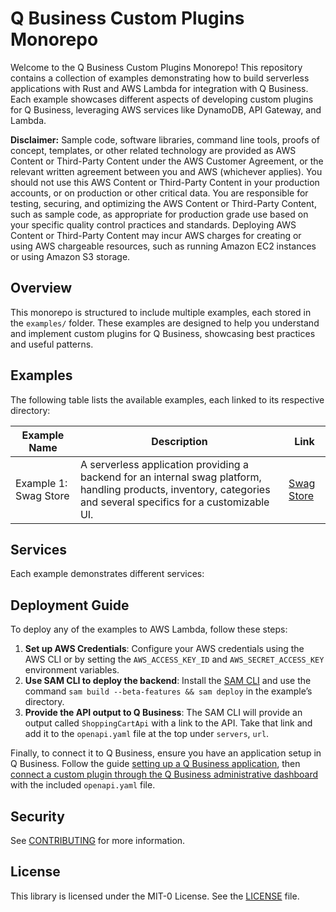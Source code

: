 # Q Business Custom Plugins Monorepo

Welcome to the Q Business Custom Plugins Monorepo! This repository contains a collection of examples demonstrating how to build serverless applications with Rust and AWS Lambda for integration with Q Business. Each example showcases different aspects of developing custom plugins for Q Business, leveraging AWS services like DynamoDB, API Gateway, and Lambda.

**Disclaimer:** Sample code, software libraries, command line tools, proofs of concept, templates,
or other related technology are provided as AWS Content or Third-Party Content under the AWS Customer Agreement,
or the relevant written agreement between you and AWS (whichever applies). You should not use this AWS Content or
Third-Party Content in your production accounts, or on production or other critical data. You are responsible for testing,
securing, and optimizing the AWS Content or Third-Party Content, such as sample code, as appropriate for production grade
use based on your specific quality control practices and standards. Deploying AWS Content or Third-Party Content may incur
AWS charges for creating or using AWS chargeable resources, such as running Amazon EC2 instances or using Amazon S3 storage.

## Overview

This monorepo is structured to include multiple examples, each stored in the `examples/` folder. These examples are designed to help you understand and implement custom plugins for Q Business, showcasing best practices and useful patterns.

## Examples

The following table lists the available examples, each linked to its respective directory:

| Example Name          | Description                                                                                                                                                       | Link                                |
| --------------------- | ----------------------------------------------------------------------------------------------------------------------------------------------------------------- | ----------------------------------- |
| Example 1: Swag Store | A serverless application providing a backend for an internal swag platform, handling products, inventory, categories and several specifics for a customizable UI. | [Swag Store](./examples/swag_store) |

## Services

Each example demonstrates different services:

## Deployment Guide

To deploy any of the examples to AWS Lambda, follow these steps:

1. **Set up AWS Credentials**: Configure your AWS credentials using the AWS CLI or by setting the `AWS_ACCESS_KEY_ID` and `AWS_SECRET_ACCESS_KEY` environment variables.
2. **Use SAM CLI to deploy the backend**: Install the [SAM CLI](https://docs.aws.amazon.com/serverless-application-model/latest/developerguide/install-sam-cli.html) and use the command `sam build --beta-features && sam deploy` in the example’s directory.
3. **Provide the API output to Q Business**: The SAM CLI will provide an output called `ShoppingCartApi` with a link to the API. Take that link and add it to the `openapi.yaml` file at the top under `servers`, `url`.

Finally, to connect it to Q Business, ensure you have an application setup in Q Business. Follow the guide [setting up a Q Business application](https://docs.aws.amazon.com/amazonq/latest/qbusiness-ug/create-app.html), then [connect a custom plugin through the Q Business administrative dashboard](https://docs.aws.amazon.com/amazonq/latest/qbusiness-ug/custom-plugin.html) with the included `openapi.yaml` file.

## Security

See [CONTRIBUTING](CONTRIBUTING.md#security-issue-notifications) for more information.

## License

This library is licensed under the MIT-0 License. See the [LICENSE](LICENSE) file.
